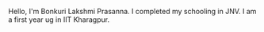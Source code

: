 Hello,
I'm Bonkuri Lakshmi Prasanna.
I completed my schooling in JNV.
I am a first year ug in IIT Kharagpur.


<!---
BLPrasanna-09/BLPrasanna-09 is a ✨ special ✨ repository because its `README.md` (this file) appears on your GitHub profile.
You can click the Preview link to take a look at your changes.
--->

